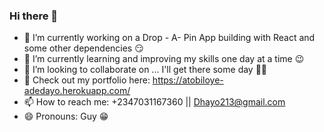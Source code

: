 ### Hi there 👋


- 🔭 I’m currently working on a Drop - A- Pin App building with React and some other dependencies 😏
- 🌱 I’m currently learning and improving my skills one day at a time 😉
- 👯 I’m looking to collaborate on ... I'll get there some day 🐱‍🏍
- 💬 Check out my portfolio here: https://atobiloye-adedayo.herokuapp.com/ 
- 📫 How to reach me: +2347031167360 || Dhayo213@gmail.com
- 😄 Pronouns: Guy 😁
